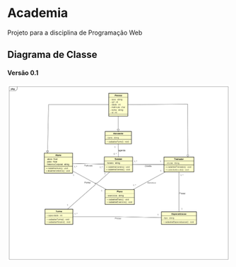 # Academia
Projeto para a disciplina de Programação Web
## Diagrama de Classe
#### Versão 0.1
<div align="center">
<img src="https://github.com/gmsitalo/Academia/blob/main/Docs/Imgs/Diagrama_de_classe_v0.1.png" width="700px" />
</div>
